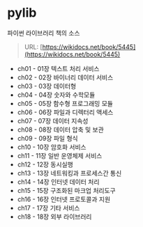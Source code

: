 # pylib

파이썬 라이브러리 책의 소스

> URL: [https://wikidocs.net/book/5445](https://wikidocs.net/book/5445)


* ch01 - 01장 텍스트 처리 서비스
* ch02 - 02장 바이너리 데이터 서비스
* ch03 - 03장 데이터형
* ch04 - 04장 숫자와 수학모듈
* ch05 - 05장 함수형 프로그래밍 모듈
* ch06 - 06장 파일과 디렉터리 액세스
* ch07 - 07장 데이터 지속성
* ch08 - 08장 데이터 압축 및 보관
* ch09 - 09장 파일 형식
* ch10 - 10장 암호화 서비스
* ch11 - 11장 일반 운영체제 서비스
* ch12 - 12장 동시실행
* ch13 - 13장 네트워킹과 프로세스간 통신
* ch14 - 14장 인터넷 데이터 처리
* ch15 - 15장 구조화된 마크업 처리도구
* ch16 - 16장 인터넷 프로토콜과 지원
* ch17 - 17장 기타 서비스
* ch18 - 18장 외부 라이브러리
